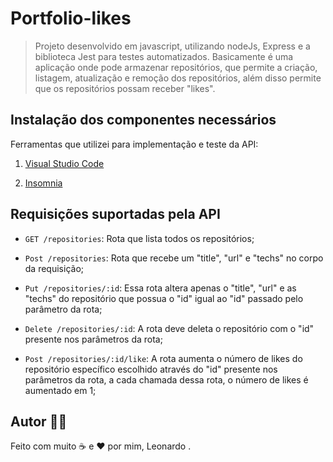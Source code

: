 # Portfolio-likes
> Projeto desenvolvido em javascript, utilizando nodeJs, Express e a biblioteca Jest para testes automatizados. 
Basicamente é uma aplicação onde pode armazenar repositórios, que permite a criação, listagem, atualização e remoção dos repositórios, além disso permite que os repositórios possam receber "likes".

## Instalação dos componentes necessários

Ferramentas que utilizei para implementação e teste da API:

1. [Visual Studio Code](https://code.visualstudio.com/download/)

2. [Insomnia](https://insomnia.rest/download/)


## Requisições suportadas pela API

- `GET /repositories`: Rota que lista todos os repositórios;


- `Post /repositories`: Rota que recebe um  "title", "url" e "techs" no corpo da requisição;


- `Put /repositories/:id`: Essa rota altera apenas o "title", "url" e as "techs" do repositório que possua o "id" igual ao "id" passado pelo parâmetro da rota;


- `Delete /repositories/:id`: A rota deve deleta o repositório com o "id" presente nos parâmetros da rota;


- `Post /repositories/:id/like`: A rota aumenta o número de likes do repositório específico escolhido através do "id" presente nos parâmetros da rota, a cada chamada dessa rota, o número de likes é aumentado em 1;


## Autor 👦🏻

Feito com muito ☕ e ❤ por mim, Leonardo .